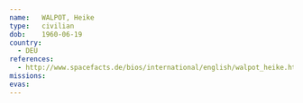 ```yaml
---
name:	WALPOT, Heike
type:	civilian
dob:	1960-06-19
country:
  - DEU
references:
  - http://www.spacefacts.de/bios/international/english/walpot_heike.htm
missions:
evas:
---
```

